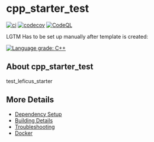 # cpp_starter_test

[![ci](https://github.com/WenboYang/cpp_starter_test/actions/workflows/ci.yml/badge.svg)](https://github.com/WenboYang/cpp_starter_test/actions/workflows/ci.yml)
[![codecov](https://codecov.io/gh/WenboYang/cpp_starter_test/branch/main/graph/badge.svg)](https://codecov.io/gh/WenboYang/cpp_starter_test)
[![CodeQL](https://github.com/WenboYang/cpp_starter_test/actions/workflows/codeql-analysis.yml/badge.svg)](https://github.com/WenboYang/cpp_starter_test/actions/workflows/codeql-analysis.yml)

LGTM Has to be set up manually after template is created:

[![Language grade: C++](https://img.shields.io/lgtm/grade/cpp/github/WenboYang/cpp_starter_test)](https://lgtm.com/projects/g/WenboYang/cpp_starter_test/context:cpp)

## About cpp_starter_test
test_leficus_starter


## More Details

 * [Dependency Setup](README_dependencies.md)
 * [Building Details](README_building.md)
 * [Troubleshooting](README_troubleshooting.md)
 * [Docker](README_docker.md)
